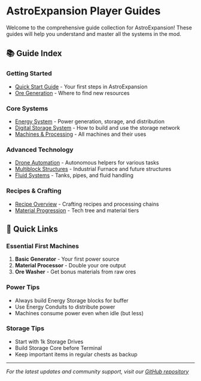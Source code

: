 # AstroExpansion Player Guides

Welcome to the comprehensive guide collection for AstroExpansion! These guides will help you understand and master all the systems in the mod.

## 📚 Guide Index

### Getting Started
- [Quick Start Guide](guides/QUICK_START.md) - Your first steps in AstroExpansion
- [Ore Generation](guides/ORE_GENERATION.md) - Where to find new resources

### Core Systems
- [Energy System](guides/ENERGY_SYSTEM.md) - Power generation, storage, and distribution
- [Digital Storage System](guides/STORAGE_SYSTEM.md) - How to build and use the storage network
- [Machines & Processing](guides/MACHINES.md) - All machines and their uses

### Advanced Technology
- [Drone Automation](guides/DRONES.md) - Autonomous helpers for various tasks
- [Multiblock Structures](guides/MULTIBLOCKS.md) - Industrial Furnace and future structures
- [Fluid Systems](guides/FLUIDS.md) - Tanks, pipes, and fluid handling

### Recipes & Crafting
- [Recipe Overview](guides/RECIPES.md) - Crafting recipes and processing chains
- [Material Progression](guides/PROGRESSION.md) - Tech tree and material tiers

## 🚀 Quick Links

### Essential First Machines
1. **Basic Generator** - Your first power source
2. **Material Processor** - Double your ore output
3. **Ore Washer** - Get bonus materials from raw ores

### Power Tips
- Always build Energy Storage blocks for buffer
- Use Energy Conduits to distribute power
- Machines consume power even when idle (but less)

### Storage Tips
- Start with 1k Storage Drives
- Build Storage Core before Terminal
- Keep important items in regular chests as backup

---

*For the latest updates and community support, visit our [GitHub repository](https://github.com/AstroLabs-AI/AstroExpansion)*